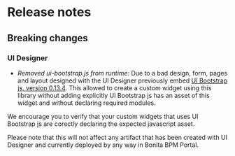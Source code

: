 # Release notes

## Breaking changes

### UI Designer
- *Removed ui-bootstrap.js from runtime:* Due to a bad design, form, pages and layout designed with the UI Designer
 previously embed [UI Bootstrap js, version 0.13.4](http://angular-ui.github.io/bootstrap/versioned-docs/0.13.4/).
 This allowed to create a custom widget using this library without adding explicitly UI Bootstrap js has an asset of 
 this widget and without declaring required modules.
 
 We encourage you to verify that your custom widgets that uses UI Bootstrap js are corectly declaring the expected 
 javascript asset.
 
 Please note that this will not affect any artifact that has been created with UI Designer and currently deployed by 
 any way in Bonita BPM Portal.

